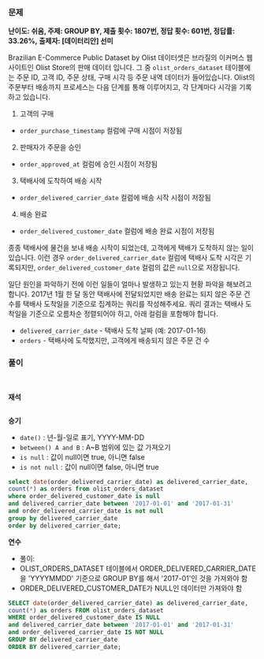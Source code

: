 ### 문제

**난이도: 쉬움, 주제: GROUP BY, 제출 횟수: 1807번, 정답 횟수: 601번, 정답률: 33.26%, 출제자: [데이터리안] 선미**

Brazilian E-Commerce Public Dataset by Olist 데이터셋은 브라질의 이커머스 웹사이트인 Olist Store의 판매 데이터 입니다. 그 중 `olist_orders_dataset` 테이블에는 주문 ID, 고객 ID, 주문 상태, 구매 시각 등 주문 내역 데이터가 들어있습니다. Olist의 주문부터 배송까지 프로세스는 다음 단계를 통해 이루어지고, 각 단계마다 시각을 기록하고 있습니다.

1. 고객의 구매
- `order_purchase_timestamp` 컬럼에 구매 시점이 저장됨
2. 판매자가 주문을 승인
- `order_approved_at` 컬럼에 승인 시점이 저장됨
3. 택배사에 도착하여 배송 시작
- `order_delivered_carrier_date` 컬럼에 배송 시작 시점이 저장됨
4. 배송 완료
- `order_delivered_customer_date` 컬럼에 배송 완료 시점이 저장됨

종종 택배사에 물건을 보내 배송 시작이 되었는데, 고객에게 택배가 도착하지 않는 일이 있습니다. 이런 경우 `order_delivered_carrier_date` 컬럼에 택배사 도착 시각은 기록되지만, `order_delivered_customer_date` 컬럼의 값은 `null`으로 저장됩니다.

일단 원인을 파악하기 전에 이런 일들이 얼마나 발생하고 있는지 현황 파악을 해보려고 합니다. 2017년 1월 한 달 동안 택배사에 전달되었지만 배송 완료는 되지 않은 주문 건수를 택배사 도착일을 기준으로 집계하는 쿼리를 작성해주세요. 쿼리 결과는 택배사 도착일을 기준으로 오름차순 정렬되어야 하고, 아래 컬럼을 포함해야 합니다.

- `delivered_carrier_date` - 택배사 도착 날짜 (예: 2017-01-16)
- `orders` - 택배사에 도착했지만, 고객에게 배송되지 않은 주문 건 수

### 풀이
<br>

**재석**

```sql

```

**승기**
- `date()` : 년-월-일로 표기, YYYY-MM-DD
- `between() A and B` : A~B 범위에 있는 값 가져오기
- `is null` : 값이 null이면 true, 아니면 false
- `is not null` : 값이 null이면 false, 아니면 true

```sql
select date(order_delivered_carrier_date) as delivered_carrier_date,
count(*) as orders from olist_orders_dataset
where order_delivered_customer_date is null
and delivered_carrier_date between '2017-01-01' and '2017-01-31' 
and order_delivered_carrier_date is not null
group by delivered_carrier_date
order by delivered_carrier_date;
```

**연수**
- 풀이: 
- OLIST_ORDERS_DATASET 테이블에서 ORDER_DELIVERED_CARRIER_DATE을 'YYYYMMDD' 기준으로 GROUP BY를 해서 '2017-01'인 것을 가져와야 함
- ORDER_DELIVERED_CUSTOMER_DATE가 NULL인 데이터만 가져와야 함

```sql
SELECT date(order_delivered_carrier_date) as delivered_carrier_date,
count(*) as orders FROM olist_orders_dataset
WHERE order_delivered_customer_date IS NULL
and delivered_carrier_date between '2017-01-01' and '2017-01-31' 
and order_delivered_carrier_date IS NOT NULL
GROUP BY delivered_carrier_date
ORDER BY delivered_carrier_date;
```
